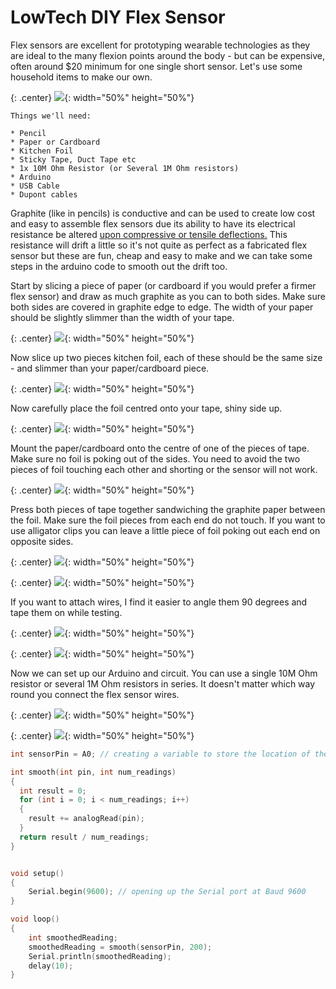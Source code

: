 # LowTech DIY Flex Sensor

Flex sensors are excellent for prototyping wearable technologies as they are ideal to the many flexion points around the body - but can be expensive, often around $20 minimum for one single short sensor. Let's use some household items to make our own.

{: .center}
![](/assets/basics/flexsensor.jpg){: width="50%" height="50%"}

```
Things we'll need:

* Pencil
* Paper or Cardboard
* Kitchen Foil
* Sticky Tape, Duct Tape etc
* 1x 10M Ohm Resistor (or Several 1M Ohm resistors)
* Arduino 
* USB Cable
* Dupont cables
```

Graphite (like in pencils) is conductive and can be used to create low cost and easy to assemble flex sensors due its ability to have its electrical resistance be altered [upon compressive or tensile deflections.](https://www.nature.com/articles/srep03812) This resistance will drift a little so it's not quite as perfect as a fabricated flex sensor but these are fun, cheap and easy to make and we can take some steps in the arduino code to smooth out the drift too.

Start by slicing a piece of paper (or cardboard if you would prefer a firmer flex sensor) and draw as much graphite as you can to both sides. Make sure both sides are covered in graphite edge to edge. The width of your paper should be slightly slimmer than the width of your tape. 


{: .center}
![](/assets/basics/flexsensor001.jpg){: width="50%" height="50%"}


Now slice up two pieces kitchen foil, each of these should be the same size - and slimmer than your paper/cardboard piece.

{: .center}
![](/assets/basics/flexsensor002.jpeg){: width="50%" height="50%"}


Now carefully place the foil centred onto your tape, shiny side up. 

{: .center}
![](/assets/basics/flexsensor003.jpeg){: width="50%" height="50%"}


Mount the paper/cardboard onto the centre of one of the pieces of tape. Make sure no foil is poking out of the sides. You need to avoid the two pieces of foil touching each other and shorting or the sensor will not work. 

{: .center}
![](/assets/basics/flexsensor004.jpeg){: width="50%" height="50%"}


Press both pieces of tape together sandwiching the graphite paper between the foil. Make sure the foil pieces from each end do not touch. If you want to use alligator clips you can leave a little piece of foil poking out each end on opposite sides.

{: .center}
![](/assets/basics/flexsensor005.jpeg){: width="50%" height="50%"}

{: .center}
![](/assets/basics/flexsensor006.jpeg){: width="50%" height="50%"}


If you want to attach wires, I find it easier to angle them 90 degrees and tape them on while testing.

{: .center}
![](/assets/basics/flexsensor008.jpeg){: width="50%" height="50%"}

{: .center}
![](/assets/basics/flexsensor009.jpeg){: width="50%" height="50%"}

Now we can set up our Arduino and circuit. You can use a single 10M Ohm resistor or several 1M Ohm resistors in series. It doesn't matter which way round you connect the flex sensor wires.

{: .center}
![](/assets/basics/flexsensor010.png){: width="50%" height="50%"}

{: .center}
![](/assets/basics/flexsensor011.png){: width="50%" height="50%"}

``` c++
int sensorPin = A0; // creating a variable to store the location of the connected sensor pin

int smooth(int pin, int num_readings)
{
  int result = 0;
  for (int i = 0; i < num_readings; i++)
  {
    result += analogRead(pin);
  }
  return result / num_readings; 
}


void setup()
{
    Serial.begin(9600); // opening up the Serial port at Baud 9600
}

void loop() 
{
    int smoothedReading;
    smoothedReading = smooth(sensorPin, 200);
    Serial.println(smoothedReading);
    delay(10);
}
```

